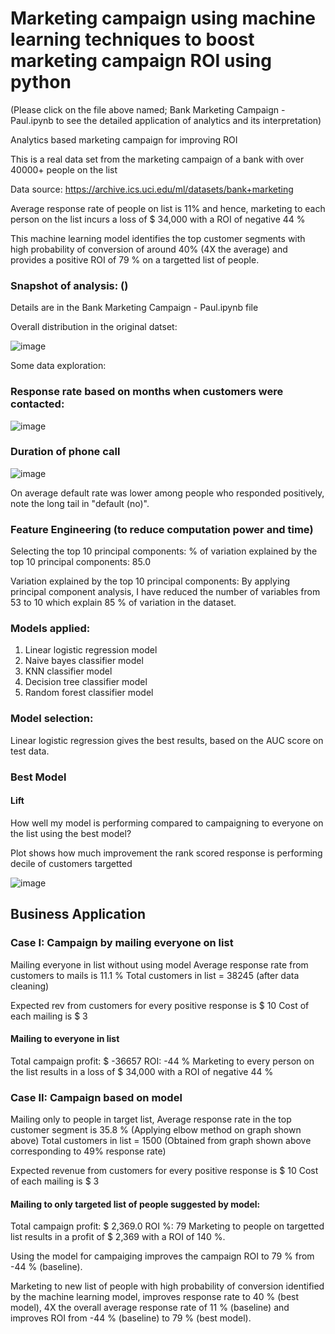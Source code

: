# Marketing campaign using machine learning techniques to boost marketing campaign ROI using python 

(Please click on the file above named; Bank Marketing Campaign - Paul.ipynb to see the detailed application of analytics and its interpretation)

Analytics based marketing campaign for improving ROI

This is a real data set from the marketing campaign of a bank with over 40000+ people on the list

Data source: https://archive.ics.uci.edu/ml/datasets/bank+marketing

Average response rate of people on list is 11% and hence, marketing to each person on the list incurs a loss of $ 34,000 with a ROI of negative 44 %

This machine learning model identifies the top customer segments with high probability of conversion of around 40% (4X the average) and provides a positive ROI of 79 % on a targetted list of people.

### Snapshot of analysis: ()
Details are in the Bank Marketing Campaign - Paul.ipynb file

Overall distribution in the original datset:

![image](https://user-images.githubusercontent.com/38769913/51408071-9773c080-1b2b-11e9-91a2-5605f9b51bf8.png)

Some data exploration:

### Response rate based on months when customers were contacted:  

![image](https://user-images.githubusercontent.com/38769913/51408163-ddc91f80-1b2b-11e9-81c0-c10b67bb51d8.png)

### Duration of phone call

![image](https://user-images.githubusercontent.com/38769913/51408252-1537cc00-1b2c-11e9-9596-1f63c21ec98f.png)

On average default rate was lower among people who responded positively, note the long tail in "default (no)".



### Feature Engineering (to reduce computation power and time)

Selecting the top 10 principal components: % of variation explained by the top 10 principal components: 85.0

Variation explained by the top 10 principal components: By applying principal component analysis, I have reduced the number of variables from 53 to 10 which explain 85 % of variation in the dataset.

### Models applied:

1) Linear logistic regression model
2) Naive bayes classifier model
3) KNN classifier model
4) Decision tree classifier model
5) Random forest classifier model

### Model selection: 

Linear logistic regression gives the best results, based on the AUC score on test data.

### Best Model

#### Lift
How well my model is performing compared to campaigning to everyone on the list using the best model? 

Plot shows how much improvement the rank scored response is performing decile of customers targetted 

![image](https://user-images.githubusercontent.com/38769913/51408653-7c09b500-1b2d-11e9-849c-d33d9a2ff60c.png)

## Business Application

### Case I: Campaign by mailing everyone on list

Mailing everyone in list without using model
Average response rate from customers to mails is 11.1 %
Total customers in list = 38245 (after data cleaning)

Expected rev from customers for every positive response is $ 10
Cost of each mailing is $ 3

#### Mailing to everyone in list
Total campaign profit: $ -36657
ROI: -44 %
Marketing to every person on the list results in a loss of $ 34,000 with a ROI of negative 44 %

### Case II: Campaign based on model

Mailing only to people in target list,
Average response rate in the top customer segment is 35.8 % (Applying elbow method on graph shown above)
Total customers in list = 1500 (Obtained from graph shown above corresponding to 49% response rate)

Expected revenue from customers for every positive response is $ 10
Cost of each mailing is $ 3

#### Mailing to only targeted list of people suggested by model:
Total campaign profit: $ 2,369.0
ROI %: 79
Marketing to people on targetted list results in a profit of $ 2,369 with a ROI of 140 %.

Using the model for campaiging improves the campaign ROI to 79 % from -44 % (baseline).

Marketing to new list of people with high probability of conversion identified by the machine learning model, improves response rate to 40 % (best model), 4X the overall average response rate of 11 % (baseline) and improves ROI from -44 % (baseline) to 79 % (best model).

